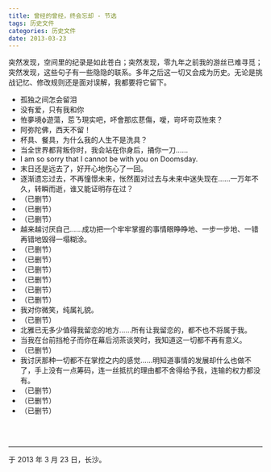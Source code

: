 ```yaml
---
title: 曾经的曾经，终会忘却 - 节选
tags: 历史文件
categories: 历史文件
date: 2013-03-23
---
```


突然发现，空间里的纪录是如此苍白；突然发现，零九年之前我的游丝已难寻觅；突然发现，这些句子有一些隐隐的联系。多年之后这一切又会成为历史。无论是挑战记忆、修改规则还是面对误解，我都要将它留下。

- 孤独之间怎会留泪
- 没有爱，只有我和你
- 恠夣境ф遊蕩，莣ㄋ現实吧，吥會那庅蕜傷，噯，岢吥岢苡恠來？
- 阿弥陀佛，西天不留！
- 杯具、餐具，为什么我的人生不是洗具？
- 当全世界都背叛你时，我会站在你身后，捅你一刀……
- I am so sorry that I cannot be with you on Doomsday.
- 末日还是远去了，好开心地伤心了一回。
- 逐渐遗忘过去，不再憧憬未来，怅然面对过去与未来中迷失现在……一万年不久，转瞬而逝，谁又能证明存在过？
- （已删节）
- （已删节）
- （已删节）
- 越来越讨厌自己……成功把一个牢牢掌握的事情眼睁睁地、一步一步地、一错再错地毁得一塌糊涂。
- （已删节）
- （已删节）
- （已删节）
- （已删节）
- （已删节）
- （已删节）
- 我对你微笑，纯属礼貌。
- （已删节）
- 北雅已无多少值得我留恋的地方……所有让我留恋的，都不也不将属于我。
- 当我在台前挡枪子而你在幕后沏茶谈笑时，我知道这一切都不再有意义。
- （已删节）
- 我讨厌那种一切都不在掌控之内的感觉……明知道事情的发展却什么也做不了，手上没有一点筹码，连一丝抵抗的理由都不舍得给予我，连输的权力都没有。
- （已删节）
- （已删节）
- （已删节）

<br>

<br>

------

于 2013 年 3 月 23 日，长沙。
